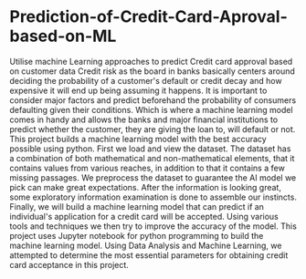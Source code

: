 # Prediction-of-Credit-Card-Aproval-based-on-ML
Utilise machine Learning approaches to predict Credit card approval based on customer data 
Credit risk as the board in banks basically centers around deciding the probability of a customer's default or credit decay and how expensive it will end up being assuming it happens. It is important to consider major factors and predict beforehand the probability of consumers defaulting given their conditions. Which is where a machine learning model comes in handy and allows the banks and major financial institutions to predict whether the customer, they are giving the loan to, will default or not. This project builds a machine learning model with the best accuracy possible using python. First we load and view the dataset. The dataset has a combination of both mathematical and non-mathematical elements, that it contains values from various reaches, in addition to that it contains a few missing passages. We preprocess the dataset to guarantee the AI model we pick can make great expectations. After the information is looking great, some exploratory information examination is done to assemble our instincts. Finally, we will build a machine learning model that can predict if an individual's application for a credit card will be accepted. Using various tools and techniques we then try to improve the accuracy of the model. This project uses Jupyter notebook for python programming to build the machine learning model. Using Data Analysis and Machine Learning, we attempted to determine the most essential parameters for obtaining credit card acceptance in this project.
